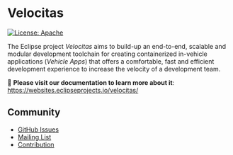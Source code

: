 # Velocitas

[![License: Apache](https://img.shields.io/badge/License-Apache-yellow.svg)](http://www.apache.org/licenses/LICENSE-2.0)

The Eclipse project _Velocitas_ aims to build-up an end-to-end, scalable and modular development toolchain for creating containerized in-vehicle applications (_Vehicle Apps_) that offers a comfortable, fast and efficient development experience to increase the velocity of a development team.

:notebook: **Please visit our documentation to learn more about it**: https://websites.eclipseprojects.io/velocitas/

## Community

- [GitHub Issues](https://github.com/eclipse-velocitas/velocitas-docs/issues)
- [Mailing List](https://accounts.eclipse.org/mailing-list/velocitas-dev)
- [Contribution](content/en/docs/Contributing/contribution.md)
